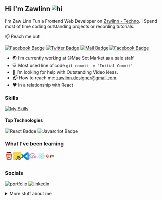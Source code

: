 ## Hi I'm Zawlinn <img src="https://user-images.githubusercontent.com/1303154/88677602-1635ba80-d120-11ea-84d8-d263ba5fc3c0.gif" width="28px" height="28px" alt="hi">

I'm Zaw Linn Tun a Frontend Web Developer on [Zawlinn - Techno](https://web.facebook.com/zawlinn-techno). I Spend most of time coding outstanding projects or recording tutorials.

📫 Reach me out!

[![Facebook Badge](https://img.shields.io/badge/-@zawlinn-1ca0f1?style=flat&labelColor=1ca0f1&logo=facebook&logoColor=white&link=https://faebook.com/zawlinn_profile)](https://facebook.com/zawlinn.profile) [![Twitter Badge](https://img.shields.io/badge/-@zawlinn-1ca0f1?style=flat&labelColor=1ca0f1&logo=twitter&logoColor=white&link=https://twitter.com/zawlinn_profile)](https://twitter.com/zawlinn_profile) [![Mail Badge](https://img.shields.io/badge/-@zawlinn.profile-e84393?style=flat&labelColor=e84393&logo=instagram&logoColor=white)](https://www.instagram.com/zawlinn.profile) [![Facebook Badge](https://img.shields.io/badge/-zawlinn.designer-c0392b?style=flat&labelColor=c0392b&logo=gmail&logoColor=white)](mailto:zawlinn.designer@gmail.com)

<!-- TODO: Add last video link -->

-  :earth_asia: I’m currently working at @Mae Sot Market as a sale staff
- :computer: Most used line of code `git commit -m "Initial Commit"`
- :brain: I’m looking for help with Outstanding Video ideas.
- :mailbox_with_mail: How to reach me: zawlinn.designer@gmail.com.
- :heart: In a relationship with React


### Skills

[![My Skills](https://skillicons.dev/icons?i=html,css,js,bootstrap,sass,webpack&perline=3)](https://skillicons.dev)

#### Top Technologies

<!-- TODO: Make technologies links takes you to repositories -->

[![React Badge](https://img.shields.io/badge/-React-61DBFB?style=for-the-badge&labelColor=black&logo=react&logoColor=61DBFB)](https://reactjs.org/) [![Javascript Badge](https://img.shields.io/badge/-Javascript-F0DB4F?style=for-the-badge&labelColor=black&logo=javascript&logoColor=F0DB4F)](https://www.javascript.com/)

### What I've been learning 

<img align="left" alt="HTML5" width="26px" src="https://raw.githubusercontent.com/github/explore/80688e429a7d4ef2fca1e82350fe8e3517d3494d/topics/html/html.png" />

<img align="left" alt="JavaScript" width="26px" src="https://raw.githubusercontent.com/github/explore/80688e429a7d4ef2fca1e82350fe8e3517d3494d/topics/javascript/javascript.png" />

<img align="left" alt="Visual Studio Code" width="26px" src="https://raw.githubusercontent.com/github/explore/80688e429a7d4ef2fca1e82350fe8e3517d3494d/topics/visual-studio-code/visual-studio-code.png" />

<img align="left" alt="Sass" width="26px" src="https://raw.githubusercontent.com/github/explore/80688e429a7d4ef2fca1e82350fe8e3517d3494d/topics/sass/sass.png" />

<img align="left" alt="React" width="26px" src="https://raw.githubusercontent.com/github/explore/80688e429a7d4ef2fca1e82350fe8e3517d3494d/topics/react/react.png" />

<img align="left" alt="Git" width="26px" src="https://raw.githubusercontent.com/github/explore/80688e429a7d4ef2fca1e82350fe8e3517d3494d/topics/git/git.png" />

<br />
<br />


### Socials

[![portfolio](https://img.shields.io/badge/my_portfolio-000?style=for-the-badge&logo=ko-fi&logoColor=white)](#)
[![linkedin](https://img.shields.io/badge/linkedin-0A66C2?style=for-the-badge&logo=linkedin&logoColor=white)](https://www.linkedin.com)


<details>
<summary>
  More stuff about me
</summary>

<br >

I love sharing knowledge and putting tutorials, courses and posts together for helping other developers.


#### What is A One?

A One is a Facebook Page for learning Web development, coding and design. Including new technologies and frameworks and anything really related to development world.

#### Coding Stats

<!--START_SECTION:waka-->
```text
React   15 hrs 41 mins  
████████████████████▓░░░░   82.29 % 

Material UI         1 hr 50 mins 
██▒░░░░░░░░░░░░░░░░░░░░░░   09.61 % 

React Router     1 hr 27 mins  
██░░░░░░░░░░░░░░░░░░░░░░░   07.63 % 

Webpack        2 mins    
░░░░░░░░░░░░░░░░░░░░░░░░░   00.25 % 

Other         2 mins 
░░░░░░░░░░░░░░░░░░░░░░░░░   00.19 % 
```
<!--END_SECTION:waka-->


<b>My GitHub Stats</b>

[![Zawlinn's GitHub stats](https://github-readme-stats.vercel.app/api?username=zawlinn-dev&show_icons=true&hide=&count_private=true&title_color=0891b2&text_color=ffffff&icon_color=0891b2&bg_color=1c1917&hide_border=true&show_icons=true")](#)

<!--END_SECTION:waka-->


</details>

